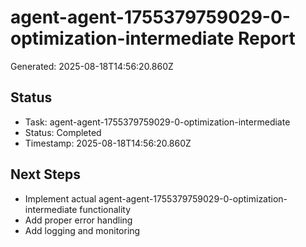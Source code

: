 # agent-agent-1755379759029-0-optimization-intermediate Report

Generated: 2025-08-18T14:56:20.860Z

## Status
- Task: agent-agent-1755379759029-0-optimization-intermediate
- Status: Completed
- Timestamp: 2025-08-18T14:56:20.860Z

## Next Steps
- Implement actual agent-agent-1755379759029-0-optimization-intermediate functionality
- Add proper error handling
- Add logging and monitoring

